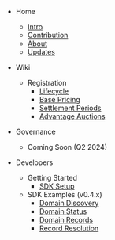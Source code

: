 <!-- docs/_sidebar.md -->

- Home
    * [Intro](/)
    * [Contribution](/misc/contribution.md)
    * [About](/misc/about.md)
    * [Updates](/misc/socials.md)

- Wiki
    - Registration
        * [Lifecycle](wiki/registration/lifecycle.md)
        * [Base Pricing](wiki/registration/base-pricing.md)
        * [Settlement Periods](wiki/registration/settlement.md)
        * [Advantage Auctions](wiki/registration/auctions.md)

- Governance
    - Coming Soon (Q2 2024)

- Developers
    - Getting Started
        * [SDK Setup](developers/sdk-setup.md)
    - SDK Examples (v0.4.x)
        * [Domain Discovery](developers/v0.4.x/domain-discovery.md)
        * [Domain Status](developers/v0.4.x/domain-status.md)
        * [Domain Records](developers/v0.4.x/domain-records.md)
        * [Record Resolution](developers/v0.4.x/record-resolution.md)

<footer class="sidebar-footer">
    <div class="runs-on-radix"></div>
</footer>
